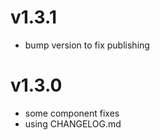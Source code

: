 # v1.3.1

 - bump version to fix publishing

# v1.3.0

 - some component fixes
 - using CHANGELOG.md
